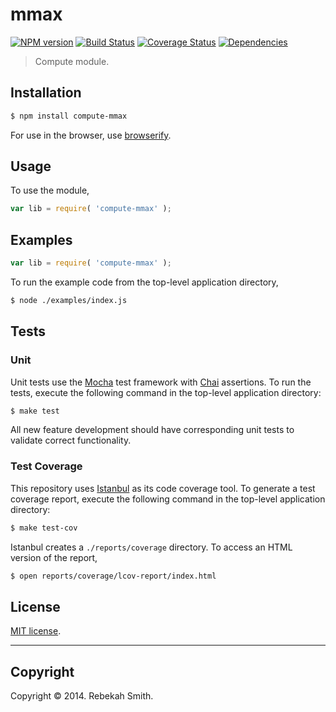 mmax
===
[![NPM version][npm-image]][npm-url] [![Build Status][travis-image]][travis-url] [![Coverage Status][coveralls-image]][coveralls-url] [![Dependencies][dependencies-image]][dependencies-url]

> Compute module.


## Installation

``` bash
$ npm install compute-mmax
```

For use in the browser, use [browserify](https://github.com/substack/node-browserify).


## Usage

To use the module,

``` javascript
var lib = require( 'compute-mmax' );
```


## Examples

``` javascript
var lib = require( 'compute-mmax' );
```

To run the example code from the top-level application directory,

``` bash
$ node ./examples/index.js
```


## Tests

### Unit

Unit tests use the [Mocha](http://visionmedia.github.io/mocha) test framework with [Chai](http://chaijs.com) assertions. To run the tests, execute the following command in the top-level application directory:

``` bash
$ make test
```

All new feature development should have corresponding unit tests to validate correct functionality.


### Test Coverage

This repository uses [Istanbul](https://github.com/gotwarlost/istanbul) as its code coverage tool. To generate a test coverage report, execute the following command in the top-level application directory:

``` bash
$ make test-cov
```

Istanbul creates a `./reports/coverage` directory. To access an HTML version of the report,

``` bash
$ open reports/coverage/lcov-report/index.html
```


## License

[MIT license](http://opensource.org/licenses/MIT). 


---
## Copyright

Copyright &copy; 2014. Rebekah Smith.


[npm-image]: http://img.shields.io/npm/v/compute-mmax.svg
[npm-url]: https://npmjs.org/package/compute-mmax

[travis-image]: http://img.shields.io/travis/compute-io//master.svg
[travis-url]: https://travis-ci.org/compute-io/

[coveralls-image]: https://img.shields.io/coveralls/compute-io//master.svg
[coveralls-url]: https://coveralls.io/r/compute-io/?branch=master

[dependencies-image]: http://img.shields.io/david/compute-io/.svg
[dependencies-url]: https://david-dm.org/compute-io/

[dev-dependencies-image]: http://img.shields.io/david/dev/compute-io/.svg
[dev-dependencies-url]: https://david-dm.org/dev/compute-io/

[github-issues-image]: http://img.shields.io/github/issues/compute-io/.svg
[github-issues-url]: https://github.com/compute-io//issues